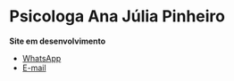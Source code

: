 # Psicologa Ana Júlia Pinheiro

**Site em desenvolvimento**

- [WhatsApp](https://wa.me/5544999582417?text=Oi,%20tudo%20bem?%20Gostaria%20de%20agendar%20uma%20sess%C3%A3o.)
- [E-mail](mailto:contato@psianapinheiro.com.br)


